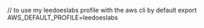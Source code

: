 // to use my leedoeslabs profile with the aws cli by default
export AWS_DEFAULT_PROFILE=leedoeslabs
